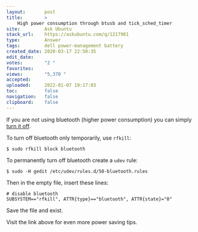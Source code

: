 ```yaml
---
layout:       post
title:        >
    High power consumption through btusb and tick_sched_timer
site:         Ask Ubuntu
stack_url:    https://askubuntu.com/q/1217981
type:         Answer
tags:         dell power-management battery
created_date: 2020-03-17 22:50:35
edit_date:    
votes:        "2 "
favorites:    
views:        "5,370 "
accepted:     
uploaded:     2022-01-07 19:17:03
toc:          false
navigation:   false
clipboard:    false
---
```


If you are not using bluetooth (higher power consumption) you can simply [turn it off][1].

To turn off bluetooth only temporarily, use `rfkill`:

``` 
$ sudo rfkill block bluetooth

```

To permanently turn off bluetooth create a `udev` rule:

``` 
$ sudo -H gedit /etc/udev/rules.d/50-bluetooth.rules

```

Then in the empty file, insert these lines:

``` 
# disable bluetooth
SUBSYSTEM=="rfkill", ATTR{type}=="bluetooth", ATTR{state}="0"

```

Save the file and exist.

Visit the link above for even more power saving tips.

  [1]: https://wiki.archlinux.org/index.php/Power_management#Bluetooth
